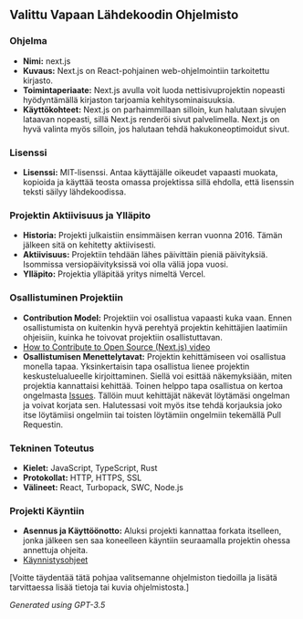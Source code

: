 ## Valittu Vapaan Lähdekoodin Ohjelmisto

### Ohjelma
- **Nimi:** next.js
- **Kuvaus:** Next.js on React-pohjainen web-ohjelmointiin tarkoitettu kirjasto.
- **Toimintaperiaate:** Next.js avulla voit luoda nettisivuprojektin nopeasti hyödyntämällä kirjaston tarjoamia kehitysominaisuuksia.
- **Käyttökohteet:** Next.js on parhaimmillaan silloin, kun halutaan sivujen lataavan nopeasti, sillä Next.js renderöi sivut palvelimella. Next.js on hyvä valinta myös silloin, jos halutaan tehdä hakukoneoptimoidut sivut.

### Lisenssi
- **Lisenssi:** MIT-lisenssi. Antaa käyttäjälle oikeudet vapaasti muokata, kopioida ja käyttää teosta omassa projektissa sillä ehdolla, että lisenssin teksti säilyy lähdekoodissa.

### Projektin Aktiivisuus ja Ylläpito
- **Historia:** Projekti julkaistiin ensimmäisen kerran vuonna 2016. Tämän jälkeen sitä on kehitetty aktiivisesti.
- **Aktiivisuus:** Projektiin tehdään lähes päivittäin pieniä päivityksiä. Isommissa versiopäivityksissä voi olla väliä jopa vuosi.
- **Ylläpito:** Projektia ylläpitää yritys nimeltä Vercel.

### Osallistuminen Projektiin
- **Contribution Model:** Projektiin voi osallistua vapaasti kuka vaan. Ennen osallistumista on kuitenkin hyvä perehtyä projektin kehittäjien laatimiin ohjeisiin, kuinka he toivovat projektiin osallistuttavan.
- [How to Contribute to Open Source (Next.js) video](https://www.youtube.com/watch?v=cuoNzXFLitc&ab_channel=LeeRobinson)
- **Osallistumisen Menettelytavat:** Projektin kehittämiseen voi osallistua monella tapaa. Yksinkertaisin tapa osallistua lienee projektin keskustelualueelle kirjoittaminen. Siellä voi esittää näkemyksiään, miten projektia kannattaisi kehittää. Toinen helppo tapa osallistua on kertoa ongelmasta [Issues](https://github.com/vercel/next.js/issues). Tällöin muut kehittäjät näkevät löytämäsi ongelman ja voivat korjata sen. Halutessasi voit myös itse tehdä korjauksia joko itse löytämiisi ongelmiin tai toisten löytämiin ongelmiin tekemällä Pull Requestin.

### Tekninen Toteutus
- **Kielet:** JavaScript, TypeScript, Rust
- **Protokollat:** HTTP, HTTPS, SSL
- **Välineet:** React, Turbopack, SWC, Node.js


### Projekti Käyntiin
- **Asennus ja Käyttöönotto:** Aluksi projekti kannattaa forkata itselleen, jonka jälkeen sen saa koneelleen käyntiin seuraamalla projektin ohessa annettuja ohjeita.
- [Käynnistysohjeet](https://github.com/vercel/next.js/blob/canary/contributing/core/developing.md)

[Voitte täydentää tätä pohjaa valitsemanne ohjelmiston tiedoilla ja lisätä tarvittaessa lisää tietoja tai kuvia ohjelmistosta.]

*Generated using GPT-3.5*
